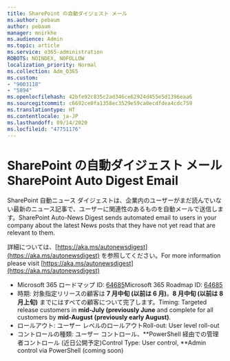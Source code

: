 ```yaml
---
title: SharePoint の自動ダイジェスト メール
ms.author: pebaum
author: pebaum
manager: mnirkhe
ms.audience: Admin
ms.topic: article
ms.service: o365-administration
ROBOTS: NOINDEX, NOFOLLOW
localization_priority: Normal
ms.collection: Adm_O365
ms.custom:
- "9003118"
- "5894"
ms.openlocfilehash: 42bfe92c835c2ad346ce62924d455e5d1396eaa6
ms.sourcegitcommit: c6692ce0fa1358ec3529e59ca0ecdfdea4cdc759
ms.translationtype: HT
ms.contentlocale: ja-JP
ms.lasthandoff: 09/14/2020
ms.locfileid: "47751176"
---
```

# <a name="sharepoint-auto-digest-email"></a><span data-ttu-id="fade9-102">SharePoint の自動ダイジェスト メール</span><span class="sxs-lookup"><span data-stu-id="fade9-102">SharePoint Auto Digest Email</span></span>

<span data-ttu-id="fade9-103">SharePoint 自動ニュース ダイジェストは、企業内のユーザーがまだ読んでいない最新のニュース記事で、ユーザーに関連性のあるものを自動メールで送信します。</span><span class="sxs-lookup"><span data-stu-id="fade9-103">SharePoint Auto-News Digest sends automated email to users in your company about the latest News posts that they have not yet read that are relevant to them.</span></span>

<span data-ttu-id="fade9-104">詳細については、[https://aka.ms/autonewsdigest](https://aka.ms/autonewsdigest) を参照してください。</span><span class="sxs-lookup"><span data-stu-id="fade9-104">For more information please visit [https://aka.ms/autonewsdigest](https://aka.ms/autonewsdigest)</span></span>

- <span data-ttu-id="fade9-105">Microsoft 365 ロードマップ ID: [64685](https://www.microsoft.com/microsoft-365/roadmap?filters=&featureid=64685)</span><span class="sxs-lookup"><span data-stu-id="fade9-105">Microsoft 365 Roadmap ID:  [64685](https://www.microsoft.com/microsoft-365/roadmap?filters=&featureid=64685)</span></span>
- <span data-ttu-id="fade9-106">時期: 対象指定リリースの顧客は **7 月中旬 (以前は 6 月)**。**8 月中旬 (以前は 8 月上旬)** までにはすべての顧客について完了します。</span><span class="sxs-lookup"><span data-stu-id="fade9-106">Timing: Targeted release customers in  **mid-July (previously June**  and complete for all customers by  **mid-August (previously early August)**.</span></span>
- <span data-ttu-id="fade9-107">ロールアウト: ユーザー レベルのロールアウト</span><span class="sxs-lookup"><span data-stu-id="fade9-107">Roll-out: User level roll-out</span></span>
- <span data-ttu-id="fade9-108">コントロールの種類: ユーザー コントロール、\*\*PowerShell 経由での管理者コントロール (近日公開予定)</span><span class="sxs-lookup"><span data-stu-id="fade9-108">Control Type: User control,  \*\*Admin control via PowerShell (coming soon)</span></span>
